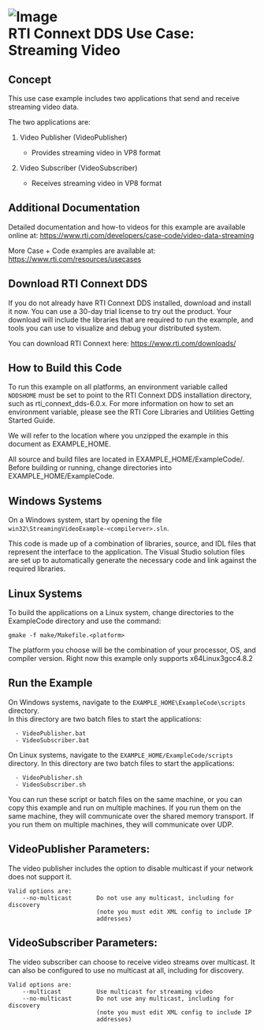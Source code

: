 ![Image](https://www.rti.com/hubfs/RTI_Oct2016/Images/rti-logounit.png)  
 RTI Connext DDS Use Case:  
 Streaming Video
==========================================

Concept
-------
This use case example includes two applications that send and receive
streaming video data.

The two applications are:

1. Video Publisher (VideoPublisher)
    - Provides streaming video in VP8 format

2. Video Subscriber (VideoSubscriber)
    - Receives streaming video in VP8 format


Additional Documentation
------------------------
Detailed documentation and how-to videos for this example are available online at:
  https://www.rti.com/developers/case-code/video-data-streaming

More Case + Code examples are available at:
  https://www.rti.com/resources/usecases



Download RTI Connext DDS
------------------------
If you do not already have RTI Connext DDS installed, download and install it
now. You can use a 30-day trial license to try out the product. Your download
will include the libraries that are required to run the example, and tools you
can use to visualize and debug your distributed system.

You can download RTI Connext here: https://www.rti.com/downloads/


How to Build this Code
----------------------
To run this example on all platforms, an environment variable called `NDDSHOME`
must be set to point to the RTI Connext DDS installation directory, such as
rti_connext_dds-6.0.x.
For more information on how to set an environment variable, please see the RTI
Core Libraries and Utilities Getting Started Guide.


We will refer to the location where you unzipped the example in this document
as EXAMPLE_HOME.  

All source and build files are located in EXAMPLE_HOME/ExampleCode/.  Before
building or running, change directories into EXAMPLE_HOME/ExampleCode.


Windows Systems
---------------
On a Windows system, start by opening the file
`win32\StreamingVideoExample-<compilerver>.sln`.

This code is made up of a combination of libraries, source, and IDL files that
represent the interface to the application. The Visual Studio solution files
are set up to automatically generate the necessary code and link against the
required libraries.


Linux Systems
-------------
To build the applications on a Linux system, change directories to the
ExampleCode directory and use the command:

`gmake -f make/Makefile.<platform>`  

The platform you choose will be the combination of your processor, OS, and
compiler version.  Right now this example only supports x64Linux3gcc4.8.2


Run the Example
---------------
On Windows systems, navigate to the `EXAMPLE_HOME\ExampleCode\scripts` directory.  
In this directory are two batch files to start the applications:
````
  - VideoPublisher.bat
  - VideoSubscriber.bat
````

On Linux systems, navigate to the `EXAMPLE_HOME/ExampleCode/scripts` directory.
In this directory are two batch files to start the applications:
````
  - VideoPublisher.sh
  - VideoSubscriber.sh
````

You can run these script or batch files on the same machine, or you can copy
this example and run on multiple machines. If you run them on the same machine,
they will communicate over the shared memory transport. If you run them on
multiple machines, they will communicate over UDP.



VideoPublisher Parameters:
--------------------------
The video publisher includes the option to disable multicast if your network
does not support it.
````
Valid options are:
    --no-multicast       Do not use any multicast, including for discovery
                         (note you must edit XML config to include IP
                         addresses)
````
VideoSubscriber Parameters:
--------------------------
The video subscriber can choose to receive video streams over multicast. It
can also be configured to use no multicast at all, including for discovery.
````
Valid options are:
    --multicast          Use multicast for streaming video
    --no-multicast       Do not use any multicast, including for discovery
                         (note you must edit XML config to include IP
                         addresses)
````
